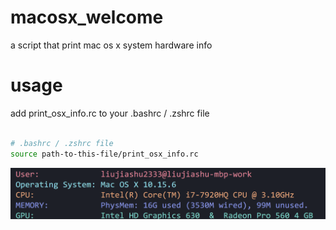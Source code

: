 # macosx_welcome
a script that print mac os x system hardware info


# usage
add print_osx_info.rc to your .bashrc / .zshrc file

```bash

# .bashrc / .zshrc file
source path-to-this-file/print_osx_info.rc


```

![something like this](./res/1.png)
